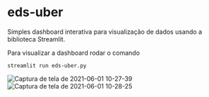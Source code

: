 # eds-uber

Simples dashboard interativa para visualização de dados usando a biblioteca Streamlit.

Para visualizar a dashboard rodar o comando

`streamlit run eds-uber.py `


![Captura de tela de 2021-06-01 10-27-39](https://user-images.githubusercontent.com/42846398/120331446-28463380-c2c4-11eb-95e7-4e2aefe810d8.png)
![Captura de tela de 2021-06-01 10-28-25](https://user-images.githubusercontent.com/42846398/120331482-32683200-c2c4-11eb-9818-a6c9eeba6a67.png)
